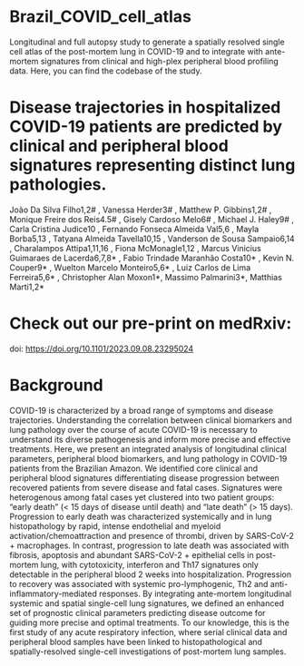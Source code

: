 # Brazil_COVID_cell_atlas
Longitudinal and full autopsy study to generate a spatially resolved single cell atlas of the post-mortem lung in COVID-19 and to integrate with ante-mortem signatures from clinical and high-plex peripheral blood profiling data. Here, you can find the codebase of the study.

# Disease trajectories in hospitalized COVID-19 patients are predicted by clinical and peripheral blood signatures representing distinct lung pathologies.
João Da Silva Filho1,2# , Vanessa Herder3# , Matthew P. Gibbins1,2# , Monique Freire dos Reis4.5# , Gisely Cardoso Melo6# , Michael J. Haley9# , Carla Cristina Judice10 , Fernando Fonseca Almeida Val5,6 , Mayla Borba5,13 , Tatyana Almeida Tavella10,15 , Vanderson de Sousa Sampaio6,14 , Charalampos Attipa1,11,16 , Fiona McMonagle1,12 , Marcus Vinicius Guimaraes de Lacerda6,7,8* , Fabio Trindade Maranhão Costa10* , Kevin N. Couper9* , Wuelton Marcelo Monteiro5,6* , Luiz Carlos de Lima Ferreira5,6* , Christopher Alan Moxon1*, Massimo Palmarini3*, Matthias Marti1,2*

# Check out our pre-print on medRxiv:
doi: https://doi.org/10.1101/2023.09.08.23295024

# Background
COVID-19 is characterized by a broad range of symptoms and disease trajectories. Understanding the correlation between clinical biomarkers and lung pathology over the course of acute COVID-19 is necessary to understand its diverse pathogenesis and inform more precise and effective treatments. Here, we present an integrated analysis of longitudinal clinical parameters, peripheral blood biomarkers, and lung pathology in COVID-19 patients from the Brazilian Amazon. We identified core clinical and peripheral blood signatures differentiating disease progression between recovered patients from severe disease and fatal cases. Signatures were heterogenous among fatal cases yet clustered into two patient groups: “early death” (< 15 days of disease until death) and “late death” (> 15 days). Progression to early death was characterized systemically and in lung histopathology by rapid, intense endothelial and myeloid activation/chemoattraction and presence of thrombi, driven by SARS-CoV-2 + macrophages. In contrast, progression to late death was associated with fibrosis, apoptosis and abundant SARS-CoV-2 + epithelial cells in post-mortem lung, with cytotoxicity, interferon and Th17 signatures only detectable in the peripheral blood 2 weeks into hospitalization. Progression to recovery was associated with systemic pro-lymphogenic, Th2 and anti-inflammatory-mediated responses. By integrating ante-mortem longitudinal systemic and spatial single-cell lung signatures, we defined an enhanced set of prognostic clinical parameters predicting disease outcome for guiding more precise and optimal treatments. To our knowledge, this is the first study of any acute respiratory infection, where serial clinical data and peripheral blood samples have been linked to histopathological and spatially-resolved single-cell investigations of post-mortem lung samples.



